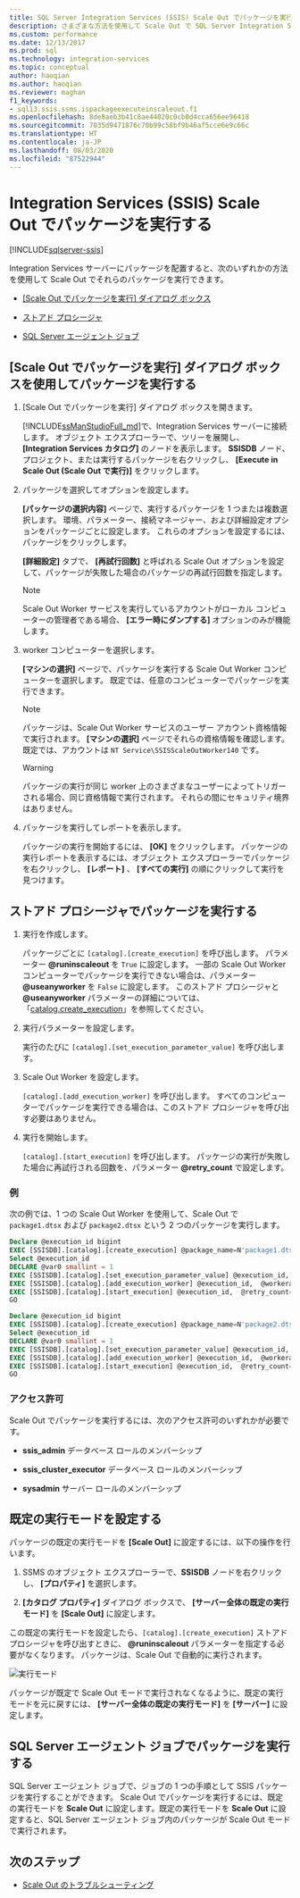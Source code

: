 ```yaml
---
title: SQL Server Integration Services (SSIS) Scale Out でパッケージを実行する | Microsoft Docs
description: さまざまな方法を使用して Scale Out で SQL Server Integration Services (SSIS) パッケージを実行する方法について説明します。
ms.custom: performance
ms.date: 12/13/2017
ms.prod: sql
ms.technology: integration-services
ms.topic: conceptual
author: haoqian
ms.author: haoqian
ms.reviewer: maghan
f1_keywords:
- sql13.ssis.ssms.ispackageexecuteinscaleout.f1
ms.openlocfilehash: 8de8aeb3b41c8ae44020c0cb0d4cca656ee96418
ms.sourcegitcommit: 7035d9471876c70b99c58bf9b46af5cce6e9c66c
ms.translationtype: HT
ms.contentlocale: ja-JP
ms.lasthandoff: 08/03/2020
ms.locfileid: "87522944"
---
```

# <a name="run-packages-in-integration-services-ssis-scale-out"></a>Integration Services (SSIS) Scale Out でパッケージを実行する

[!INCLUDE[sqlserver-ssis](../../includes/applies-to-version/sqlserver-ssis.md)]


Integration Services サーバーにパッケージを配置すると、次のいずれかの方法を使用して Scale Out でそれらのパッケージを実行できます。

-   [[Scale Out でパッケージを実行] ダイアログ ボックス](#scale_out_dialog)

-   [ストアド プロシージャ](#stored_proc)

-   [SQL Server エージェント ジョブ](#sql_agent)

## <a name="run-packages-with-the-execute-package-in-scale-out-dialog-box"></a><a name="scale_out_dialog"></a> [Scale Out でパッケージを実行] ダイアログ ボックスを使用してパッケージを実行する

1. [Scale Out でパッケージを実行] ダイアログ ボックスを開きます。

    [!INCLUDE[ssManStudioFull_md](../../includes/ssmanstudiofull-md.md)]で、Integration Services サーバーに接続します。 オブジェクト エクスプローラーで、ツリーを展開し、 **[Integration Services カタログ]** のノードを表示します。 **SSISDB** ノード、プロジェクト、または実行するパッケージを右クリックし、 **[Execute in Scale Out (Scale Out で実行)]** をクリックします。

2. パッケージを選択してオプションを設定します。

    **[パッケージの選択内容]** ページで、実行するパッケージを 1 つまたは複数選択します。 環境、パラメーター、接続マネージャー、および詳細設定オプションをパッケージごとに設定します。 これらのオプションを設定するには、パッケージをクリックします。
    
    **[詳細設定]** タブで、 **[再試行回数]** と呼ばれる Scale Out オプションを設定して、パッケージが失敗した場合のパッケージの再試行回数を指定します。

    > [!NOTE]
    > Scale Out Worker サービスを実行しているアカウントがローカル コンピューターの管理者である場合、 **[エラー時にダンプする]** オプションのみが機能します。

3. worker コンピューターを選択します。

    **[マシンの選択]** ページで、パッケージを実行する Scale Out Worker コンピューターを選択します。 既定では、任意のコンピューターでパッケージを実行できます。 

   > [!NOTE] 
   > パッケージは、Scale Out Worker サービスのユーザー アカウント資格情報で実行されます。 **[マシンの選択]** ページでそれらの資格情報を確認します。 既定では、アカウントは `NT Service\SSISScaleOutWorker140` です。

   > [!WARNING]
   > パッケージの実行が同じ worker 上のさまざまなユーザーによってトリガーされる場合、同じ資格情報で実行されます。 それらの間にセキュリティ境界はありません。 

4. パッケージを実行してレポートを表示します。

    パッケージの実行を開始するには、 **[OK]** をクリックします。 パッケージの実行レポートを表示するには、オブジェクト エクスプローラーでパッケージを右クリックし、 **[レポート]** 、 **[すべての実行]** の順にクリックして実行を見つけます。
    
## <a name="run-packages-with-stored-procedures"></a><a name="stored_proc"></a> ストアド プロシージャでパッケージを実行する

1.  実行を作成します。

    パッケージごとに `[catalog].[create_execution]` を呼び出します。 パラメーター **\@runinscaleout**  を `True` に設定します。 一部の Scale Out Worker コンピューターでパッケージを実行できない場合は、パラメーター **\@useanyworker** を `False` に設定します。 このストアド プロシージャと **\@useanyworker** パラメーターの詳細については、「[catalog.create_execution](../system-stored-procedures/catalog-create-execution-ssisdb-database.md)」を参照してください。 

2. 実行パラメーターを設定します。

    実行のたびに `[catalog].[set_execution_parameter_value]` を呼び出します。

3. Scale Out Worker を設定します。

    `[catalog].[add_execution_worker]` を呼び出します。 すべてのコンピューターでパッケージを実行できる場合は、このストアド プロシージャを呼び出す必要はありません。 

4. 実行を開始します。

    `[catalog].[start_execution]` を呼び出します。 パッケージの実行が失敗した場合に再試行される回数を、パラメーター **\@retry_count** で設定します。
    
### <a name="example"></a>例
次の例では、1 つの Scale Out Worker を使用して、Scale Out で `package1.dtsx` および `package2.dtsx` という 2 つのパッケージを実行します。  

```sql
Declare @execution_id bigint
EXEC [SSISDB].[catalog].[create_execution] @package_name=N'package1.dtsx', @execution_id=@execution_id OUTPUT, @folder_name=N'folder1', @project_name=N'project1', @use32bitruntime=False, @reference_id=Null, @useanyworker=False, @runinscaleout=True
Select @execution_id
DECLARE @var0 smallint = 1
EXEC [SSISDB].[catalog].[set_execution_parameter_value] @execution_id,  @object_type=50, @parameter_name=N'LOGGING_LEVEL', @parameter_value=@var0
EXEC [SSISDB].[catalog].[add_execution_worker] @execution_id,  @workeragent_id=N'64c020e2-f819-4c2d-a22f-efb31a91e70a'
EXEC [SSISDB].[catalog].[start_execution] @execution_id,  @retry_count=0
GO

Declare @execution_id bigint
EXEC [SSISDB].[catalog].[create_execution] @package_name=N'package2.dtsx', @execution_id=@execution_id OUTPUT, @folder_name=N'folder2', @project_name=N'project2', @use32bitruntime=False, @reference_id=Null, @useanyworker=False, @runinscaleout=True
Select @execution_id
DECLARE @var0 smallint = 1
EXEC [SSISDB].[catalog].[set_execution_parameter_value] @execution_id,  @object_type=50, @parameter_name=N'LOGGING_LEVEL', @parameter_value=@var0
EXEC [SSISDB].[catalog].[add_execution_worker] @execution_id,  @workeragent_id=N'64c020e2-f819-4c2d-a22f-efb31a91e70a'
EXEC [SSISDB].[catalog].[start_execution] @execution_id,  @retry_count=0
GO
```

### <a name="permissions"></a>アクセス許可
Scale Out でパッケージを実行するには、次のアクセス許可のいずれかが必要です。

-   **ssis_admin** データベース ロールのメンバーシップ  

-   **ssis_cluster_executor** データベース ロールのメンバーシップ  
  
-   **sysadmin** サーバー ロールのメンバーシップ  

## <a name="set-default-execution-mode"></a>既定の実行モードを設定する
パッケージの既定の実行モードを **[Scale Out]** に設定するには、以下の操作を行います。

1.  SSMS のオブジェクト エクスプローラーで、**SSISDB** ノードを右クリックし、 **[プロパティ]** を選択します。

2.  **[カタログ プロパティ]** ダイアログ ボックスで、 **[サーバー全体の既定の実行モード]** を **[Scale Out]** に設定します。

この既定の実行モードを設定したら、`[catalog].[create_execution]` ストアド プロシージャを呼び出すときに、 **\@runinscaleout** パラメーターを指定する必要がなくなります。 パッケージは、Scale Out で自動的に実行されます。 

![実行モード](media/exe-mode.PNG)

パッケージが既定で Scale Out モードで実行されなくなるように、既定の実行モードを元に戻すには、 **[サーバー全体の既定の実行モード]** を **[サーバー]** に設定します。

## <a name="run-package-in-sql-server-agent-job"></a><a name="sql_agent"></a> SQL Server エージェント ジョブでパッケージを実行する
SQL Server エージェント ジョブで、ジョブの 1 つの手順として SSIS パッケージを実行することができます。 Scale Out でパッケージを実行するには、既定の実行モードを **Scale Out** に設定します。既定の実行モードを **Scale Out** に設定すると、SQL Server エージェント ジョブ内のパッケージが Scale Out モードで実行されます。

## <a name="next-steps"></a>次のステップ
-   [Scale Out のトラブルシューティング](troubleshooting-scale-out.md)
